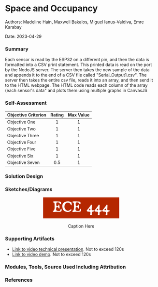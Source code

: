 # Space and Occupancy

Authors: Madeline Hain, Maxwell Bakalos, Miguel Ianus-Valdiva, Emre Karabay

Date: 2023-04-29

### Summary
Each sensor is read by the ESP32 on a different pin, and then the data is formatted into a CSV print statement. This printed data is read on the port by the NodeJS server. The server then takes the new sample of the data and appends it to the end of a CSV file called "Serial_Output1.csv". The server then takes the entire csv file, reads it into an array, and then send it to the HTML webpage. The HTML code reads each column of the array (each sensor's data" and plots them using multiple graphs in CanvasJS

### Self-Assessment 

| Objective Criterion | Rating | Max Value  | 
|---------------------------------------------|:-----------:|:---------:|
| Objective One | 1 |  1     | 
| Objective Two | 1 |  1     | 
| Objective Three | 1 |  1     | 
| Objective Four | 1 |  1     | 
| Objective Five | 1 |  1     | 
| Objective Six | 1 |  1     | 
| Objective Seven | 0.5 |  1     | 


### Solution Design



### Sketches/Diagrams
<p align="center">
<img src="./images/ece444.png" width="50%">
</p>
<p align="center">
Caption Here
</p>



### Supporting Artifacts
- [Link to video technical presentation](). Not to exceed 120s
- [Link to video demo](). Not to exceed 120s


### Modules, Tools, Source Used Including Attribution

### References



